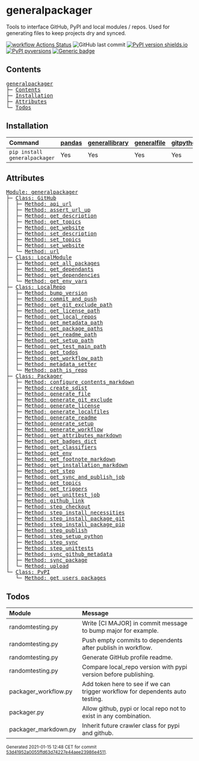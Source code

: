 # generalpackager
Tools to interface GitHub, PyPI and local modules / repos. Used for generating files to keep projects dry and synced.

[![workflow Actions Status](https://github.com/ManderaGeneral/generalpackager/workflows/workflow/badge.svg)](https://github.com/ManderaGeneral/generalpackager/actions)
![GitHub last commit](https://img.shields.io/github/last-commit/ManderaGeneral/generalpackager)
[![PyPI version shields.io](https://img.shields.io/pypi/v/generalpackager.svg)](https://pypi.org/project/generalpackager/)
[![PyPI pyversions](https://img.shields.io/pypi/pyversions/generalpackager.svg)](https://pypi.python.org/pypi/generalpackager/)
[![Generic badge](https://img.shields.io/badge/platforms-windows%20%7C%20ubuntu-blue.svg)](https://shields.io/)

## Contents
<pre>
<a href='#generalpackager'>generalpackager</a>
├─ <a href='#Contents'>Contents</a>
├─ <a href='#Installation'>Installation</a>
├─ <a href='#Attributes'>Attributes</a>
└─ <a href='#Todos'>Todos</a>
</pre>

## Installation
| Command                       | <a href='https://pypi.org/project/pandas'>pandas</a>   | <a href='https://pypi.org/project/generallibrary'>generallibrary</a>   | <a href='https://pypi.org/project/generalfile'>generalfile</a>   | <a href='https://pypi.org/project/gitpython'>gitpython</a>   | <a href='https://pypi.org/project/requests'>requests</a>   |
|:------------------------------|:-------------------------------------------------------|:-----------------------------------------------------------------------|:-----------------------------------------------------------------|:-------------------------------------------------------------|:-----------------------------------------------------------|
| `pip install generalpackager` | Yes                                                    | Yes                                                                    | Yes                                                              | Yes                                                          | Yes                                                        |

## Attributes
<pre>
<a href='https://github.com/ManderaGeneral/generalpackager/blob/53d41952a0055ffd63d74227e44aee23986e4511/generalpackager/__init__.py#L1'>Module: generalpackager</a>
├─ <a href='https://github.com/ManderaGeneral/generalpackager/blob/53d41952a0055ffd63d74227e44aee23986e4511/generalpackager/api/github.py#L7'>Class: GitHub</a>
│  ├─ <a href='https://github.com/ManderaGeneral/generalpackager/blob/53d41952a0055ffd63d74227e44aee23986e4511/generalpackager/api/github.py#L25'>Method: api_url</a>
│  ├─ <a href='https://github.com/ManderaGeneral/generalpackager/blob/53d41952a0055ffd63d74227e44aee23986e4511/generalpackager/api/github.py#L15'>Method: assert_url_up</a>
│  ├─ <a href='https://github.com/ManderaGeneral/generalpackager/blob/53d41952a0055ffd63d74227e44aee23986e4511/generalpackager/api/github.py#L53'>Method: get_description</a>
│  ├─ <a href='https://github.com/ManderaGeneral/generalpackager/blob/53d41952a0055ffd63d74227e44aee23986e4511/generalpackager/api/github.py#L40'>Method: get_topics</a>
│  ├─ <a href='https://github.com/ManderaGeneral/generalpackager/blob/53d41952a0055ffd63d74227e44aee23986e4511/generalpackager/api/github.py#L29'>Method: get_website</a>
│  ├─ <a href='https://github.com/ManderaGeneral/generalpackager/blob/53d41952a0055ffd63d74227e44aee23986e4511/generalpackager/api/github.py#L59'>Method: set_description</a>
│  ├─ <a href='https://github.com/ManderaGeneral/generalpackager/blob/53d41952a0055ffd63d74227e44aee23986e4511/generalpackager/api/github.py#L46'>Method: set_topics</a>
│  ├─ <a href='https://github.com/ManderaGeneral/generalpackager/blob/53d41952a0055ffd63d74227e44aee23986e4511/generalpackager/api/github.py#L35'>Method: set_website</a>
│  └─ <a href='https://github.com/ManderaGeneral/generalpackager/blob/53d41952a0055ffd63d74227e44aee23986e4511/generalpackager/api/github.py#L21'>Method: url</a>
├─ <a href='https://github.com/ManderaGeneral/generalpackager/blob/53d41952a0055ffd63d74227e44aee23986e4511/generalpackager/api/local_module.py#L7'>Class: LocalModule</a>
│  ├─ <a href='https://github.com/ManderaGeneral/generalpackager/blob/53d41952a0055ffd63d74227e44aee23986e4511/generalpackager/api/local_module.py#L31'>Method: get_all_packages</a>
│  ├─ <a href='https://github.com/ManderaGeneral/generalpackager/blob/53d41952a0055ffd63d74227e44aee23986e4511/generalpackager/api/local_module.py#L42'>Method: get_dependants</a>
│  ├─ <a href='https://github.com/ManderaGeneral/generalpackager/blob/53d41952a0055ffd63d74227e44aee23986e4511/generalpackager/api/local_module.py#L36'>Method: get_dependencies</a>
│  └─ <a href='https://github.com/ManderaGeneral/generalpackager/blob/53d41952a0055ffd63d74227e44aee23986e4511/generalpackager/api/local_module.py#L22'>Method: get_env_vars</a>
├─ <a href='https://github.com/ManderaGeneral/generalpackager/blob/53d41952a0055ffd63d74227e44aee23986e4511/generalpackager/api/local_repo.py#L10'>Class: LocalRepo</a>
│  ├─ <a href='https://github.com/ManderaGeneral/generalpackager/blob/53d41952a0055ffd63d74227e44aee23986e4511/generalpackager/api/local_repo.py#L134'>Method: bump_version</a>
│  ├─ <a href='https://github.com/ManderaGeneral/generalpackager/blob/53d41952a0055ffd63d74227e44aee23986e4511/generalpackager/api/local_repo.py#L122'>Method: commit_and_push</a>
│  ├─ <a href='https://github.com/ManderaGeneral/generalpackager/blob/53d41952a0055ffd63d74227e44aee23986e4511/generalpackager/api/local_repo.py#L62'>Method: get_git_exclude_path</a>
│  ├─ <a href='https://github.com/ManderaGeneral/generalpackager/blob/53d41952a0055ffd63d74227e44aee23986e4511/generalpackager/api/local_repo.py#L70'>Method: get_license_path</a>
│  ├─ <a href='https://github.com/ManderaGeneral/generalpackager/blob/53d41952a0055ffd63d74227e44aee23986e4511/generalpackager/api/local_repo.py#L86'>Method: get_local_repos</a>
│  ├─ <a href='https://github.com/ManderaGeneral/generalpackager/blob/53d41952a0055ffd63d74227e44aee23986e4511/generalpackager/api/local_repo.py#L58'>Method: get_metadata_path</a>
│  ├─ <a href='https://github.com/ManderaGeneral/generalpackager/blob/53d41952a0055ffd63d74227e44aee23986e4511/generalpackager/api/local_repo.py#L82'>Method: get_package_paths</a>
│  ├─ <a href='https://github.com/ManderaGeneral/generalpackager/blob/53d41952a0055ffd63d74227e44aee23986e4511/generalpackager/api/local_repo.py#L54'>Method: get_readme_path</a>
│  ├─ <a href='https://github.com/ManderaGeneral/generalpackager/blob/53d41952a0055ffd63d74227e44aee23986e4511/generalpackager/api/local_repo.py#L66'>Method: get_setup_path</a>
│  ├─ <a href='https://github.com/ManderaGeneral/generalpackager/blob/53d41952a0055ffd63d74227e44aee23986e4511/generalpackager/api/local_repo.py#L78'>Method: get_test_main_path</a>
│  ├─ <a href='https://github.com/ManderaGeneral/generalpackager/blob/53d41952a0055ffd63d74227e44aee23986e4511/generalpackager/api/local_repo.py#L102'>Method: get_todos</a>
│  ├─ <a href='https://github.com/ManderaGeneral/generalpackager/blob/53d41952a0055ffd63d74227e44aee23986e4511/generalpackager/api/local_repo.py#L74'>Method: get_workflow_path</a>
│  ├─ <a href='https://github.com/ManderaGeneral/generalpackager/blob/53d41952a0055ffd63d74227e44aee23986e4511/generalpackager/api/local_repo.py#L45'>Method: metadata_setter</a>
│  └─ <a href='https://github.com/ManderaGeneral/generalpackager/blob/53d41952a0055ffd63d74227e44aee23986e4511/generalpackager/api/local_repo.py#L91'>Method: path_is_repo</a>
├─ <a href='https://github.com/ManderaGeneral/generalpackager/blob/53d41952a0055ffd63d74227e44aee23986e4511/generalpackager/packager.py#L18'>Class: Packager</a>
│  ├─ <a href='https://github.com/ManderaGeneral/generalpackager/blob/53d41952a0055ffd63d74227e44aee23986e4511/generalpackager/packager_markdown.py#L46'>Method: configure_contents_markdown</a>
│  ├─ <a href='https://github.com/ManderaGeneral/generalpackager/blob/53d41952a0055ffd63d74227e44aee23986e4511/generalpackager/packager_pypi.py#L6'>Method: create_sdist</a>
│  ├─ <a href='https://github.com/ManderaGeneral/generalpackager/blob/53d41952a0055ffd63d74227e44aee23986e4511/generalpackager/packager_files.py#L8'>Method: generate_file</a>
│  ├─ <a href='https://github.com/ManderaGeneral/generalpackager/blob/53d41952a0055ffd63d74227e44aee23986e4511/generalpackager/packager_files.py#L63'>Method: generate_git_exclude</a>
│  ├─ <a href='https://github.com/ManderaGeneral/generalpackager/blob/53d41952a0055ffd63d74227e44aee23986e4511/generalpackager/packager_files.py#L69'>Method: generate_license</a>
│  ├─ <a href='https://github.com/ManderaGeneral/generalpackager/blob/53d41952a0055ffd63d74227e44aee23986e4511/generalpackager/packager.py#L52'>Method: generate_localfiles</a>
│  ├─ <a href='https://github.com/ManderaGeneral/generalpackager/blob/53d41952a0055ffd63d74227e44aee23986e4511/generalpackager/packager_markdown.py#L90'>Method: generate_readme</a>
│  ├─ <a href='https://github.com/ManderaGeneral/generalpackager/blob/53d41952a0055ffd63d74227e44aee23986e4511/generalpackager/packager_files.py#L16'>Method: generate_setup</a>
│  ├─ <a href='https://github.com/ManderaGeneral/generalpackager/blob/53d41952a0055ffd63d74227e44aee23986e4511/generalpackager/packager_files.py#L81'>Method: generate_workflow</a>
│  ├─ <a href='https://github.com/ManderaGeneral/generalpackager/blob/53d41952a0055ffd63d74227e44aee23986e4511/generalpackager/packager_markdown.py#L75'>Method: get_attributes_markdown</a>
│  ├─ <a href='https://github.com/ManderaGeneral/generalpackager/blob/53d41952a0055ffd63d74227e44aee23986e4511/generalpackager/packager_markdown.py#L8'>Method: get_badges_dict</a>
│  ├─ <a href='https://github.com/ManderaGeneral/generalpackager/blob/53d41952a0055ffd63d74227e44aee23986e4511/generalpackager/packager_metadata.py#L26'>Method: get_classifiers</a>
│  ├─ <a href='https://github.com/ManderaGeneral/generalpackager/blob/53d41952a0055ffd63d74227e44aee23986e4511/generalpackager/packager_workflow.py#L74'>Method: get_env</a>
│  ├─ <a href='https://github.com/ManderaGeneral/generalpackager/blob/53d41952a0055ffd63d74227e44aee23986e4511/generalpackager/packager_markdown.py#L82'>Method: get_footnote_markdown</a>
│  ├─ <a href='https://github.com/ManderaGeneral/generalpackager/blob/53d41952a0055ffd63d74227e44aee23986e4511/generalpackager/packager_markdown.py#L21'>Method: get_installation_markdown</a>
│  ├─ <a href='https://github.com/ManderaGeneral/generalpackager/blob/53d41952a0055ffd63d74227e44aee23986e4511/generalpackager/packager_workflow.py#L30'>Method: get_step</a>
│  ├─ <a href='https://github.com/ManderaGeneral/generalpackager/blob/53d41952a0055ffd63d74227e44aee23986e4511/generalpackager/packager_workflow.py#L119'>Method: get_sync_and_publish_job</a>
│  ├─ <a href='https://github.com/ManderaGeneral/generalpackager/blob/53d41952a0055ffd63d74227e44aee23986e4511/generalpackager/packager_metadata.py#L16'>Method: get_topics</a>
│  ├─ <a href='https://github.com/ManderaGeneral/generalpackager/blob/53d41952a0055ffd63d74227e44aee23986e4511/generalpackager/packager_workflow.py#L22'>Method: get_triggers</a>
│  ├─ <a href='https://github.com/ManderaGeneral/generalpackager/blob/53d41952a0055ffd63d74227e44aee23986e4511/generalpackager/packager_workflow.py#L99'>Method: get_unittest_job</a>
│  ├─ <a href='https://github.com/ManderaGeneral/generalpackager/blob/53d41952a0055ffd63d74227e44aee23986e4511/generalpackager/packager_markdown.py#L67'>Method: github_link</a>
│  ├─ <a href='https://github.com/ManderaGeneral/generalpackager/blob/53d41952a0055ffd63d74227e44aee23986e4511/generalpackager/packager_workflow.py#L37'>Method: step_checkout</a>
│  ├─ <a href='https://github.com/ManderaGeneral/generalpackager/blob/53d41952a0055ffd63d74227e44aee23986e4511/generalpackager/packager_workflow.py#L51'>Method: step_install_necessities</a>
│  ├─ <a href='https://github.com/ManderaGeneral/generalpackager/blob/53d41952a0055ffd63d74227e44aee23986e4511/generalpackager/packager_workflow.py#L66'>Method: step_install_package_git</a>
│  ├─ <a href='https://github.com/ManderaGeneral/generalpackager/blob/53d41952a0055ffd63d74227e44aee23986e4511/generalpackager/packager_workflow.py#L58'>Method: step_install_package_pip</a>
│  ├─ <a href='https://github.com/ManderaGeneral/generalpackager/blob/53d41952a0055ffd63d74227e44aee23986e4511/generalpackager/packager_workflow.py#L94'>Method: step_publish</a>
│  ├─ <a href='https://github.com/ManderaGeneral/generalpackager/blob/53d41952a0055ffd63d74227e44aee23986e4511/generalpackager/packager_workflow.py#L44'>Method: step_setup_python</a>
│  ├─ <a href='https://github.com/ManderaGeneral/generalpackager/blob/53d41952a0055ffd63d74227e44aee23986e4511/generalpackager/packager_workflow.py#L87'>Method: step_sync</a>
│  ├─ <a href='https://github.com/ManderaGeneral/generalpackager/blob/53d41952a0055ffd63d74227e44aee23986e4511/generalpackager/packager_workflow.py#L82'>Method: step_unittests</a>
│  ├─ <a href='https://github.com/ManderaGeneral/generalpackager/blob/53d41952a0055ffd63d74227e44aee23986e4511/generalpackager/packager_github.py#L5'>Method: sync_github_metadata</a>
│  ├─ <a href='https://github.com/ManderaGeneral/generalpackager/blob/53d41952a0055ffd63d74227e44aee23986e4511/generalpackager/packager.py#L60'>Method: sync_package</a>
│  └─ <a href='https://github.com/ManderaGeneral/generalpackager/blob/53d41952a0055ffd63d74227e44aee23986e4511/generalpackager/packager_pypi.py#L14'>Method: upload</a>
└─ <a href='https://github.com/ManderaGeneral/generalpackager/blob/53d41952a0055ffd63d74227e44aee23986e4511/generalpackager/api/pypi.py#L6'>Class: PyPI</a>
   └─ <a href='https://github.com/ManderaGeneral/generalpackager/blob/53d41952a0055ffd63d74227e44aee23986e4511/generalpackager/api/pypi.py#L13'>Method: get_users_packages</a>
</pre>

## Todos
| Module               | Message                                                                       |
|:---------------------|:------------------------------------------------------------------------------|
| randomtesting.py     | Write [CI MAJOR] in commit message to bump major for example.                 |
| randomtesting.py     | Push empty commits to dependents after publish in workflow.                   |
| randomtesting.py     | Generate GitHub profile readme.                                               |
| randomtesting.py     | Compare local\_repo version with pypi version before publishing.               |
| packager\_workflow.py | Add token here to see if we can trigger workflow for dependents auto testing. |
| packager.py          | Allow github, pypi or local repo not to exist in any combination.             |
| packager\_markdown.py | Inherit future crawler class for pypi and github.                             |

<sup>
Generated 2021-01-15 12:48 CET for commit <a href='https://github.com/ManderaGeneral/generalpackager/commit/53d41952a0055ffd63d74227e44aee23986e4511'>53d41952a0055ffd63d74227e44aee23986e4511</a>.
</sup>
